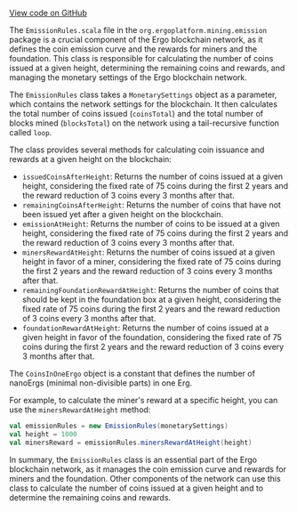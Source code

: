 [View code on GitHub](sigmastate-interpreterhttps://github.com/ScorexFoundation/sigmastate-interpreter/.autodoc/docs/json/interpreter/shared/src/main/scala/org/ergoplatform/mining)

The `EmissionRules.scala` file in the `org.ergoplatform.mining.emission` package is a crucial component of the Ergo blockchain network, as it defines the coin emission curve and the rewards for miners and the foundation. This class is responsible for calculating the number of coins issued at a given height, determining the remaining coins and rewards, and managing the monetary settings of the Ergo blockchain network.

The `EmissionRules` class takes a `MonetarySettings` object as a parameter, which contains the network settings for the blockchain. It then calculates the total number of coins issued (`coinsTotal`) and the total number of blocks mined (`blocksTotal`) on the network using a tail-recursive function called `loop`.

The class provides several methods for calculating coin issuance and rewards at a given height on the blockchain:

- `issuedCoinsAfterHeight`: Returns the number of coins issued at a given height, considering the fixed rate of 75 coins during the first 2 years and the reward reduction of 3 coins every 3 months after that.
- `remainingCoinsAfterHeight`: Returns the number of coins that have not been issued yet after a given height on the blockchain.
- `emissionAtHeight`: Returns the number of coins to be issued at a given height, considering the fixed rate of 75 coins during the first 2 years and the reward reduction of 3 coins every 3 months after that.
- `minersRewardAtHeight`: Returns the number of coins issued at a given height in favor of a miner, considering the fixed rate of 75 coins during the first 2 years and the reward reduction of 3 coins every 3 months after that.
- `remainingFoundationRewardAtHeight`: Returns the number of coins that should be kept in the foundation box at a given height, considering the fixed rate of 75 coins during the first 2 years and the reward reduction of 3 coins every 3 months after that.
- `foundationRewardAtHeight`: Returns the number of coins issued at a given height in favor of the foundation, considering the fixed rate of 75 coins during the first 2 years and the reward reduction of 3 coins every 3 months after that.

The `CoinsInOneErgo` object is a constant that defines the number of nanoErgs (minimal non-divisible parts) in one Erg.

For example, to calculate the miner's reward at a specific height, you can use the `minersRewardAtHeight` method:

```scala
val emissionRules = new EmissionRules(monetarySettings)
val height = 1000
val minersReward = emissionRules.minersRewardAtHeight(height)
```

In summary, the `EmissionRules` class is an essential part of the Ergo blockchain network, as it manages the coin emission curve and rewards for miners and the foundation. Other components of the network can use this class to calculate the number of coins issued at a given height and to determine the remaining coins and rewards.
